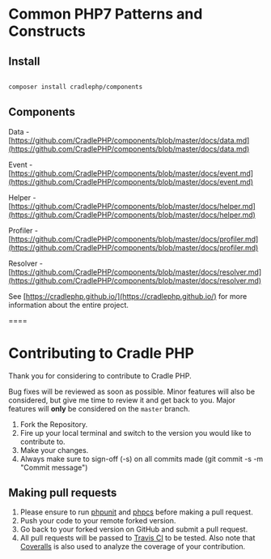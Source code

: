 # Common PHP7 Patterns and Constructs

## Install

```bash

composer install cradlephp/components

```

## Components

Data - [https://github.com/CradlePHP/components/blob/master/docs/data.md](https://github.com/CradlePHP/components/blob/master/docs/data.md)

Event - [https://github.com/CradlePHP/components/blob/master/docs/event.md](https://github.com/CradlePHP/components/blob/master/docs/event.md)

Helper - [https://github.com/CradlePHP/components/blob/master/docs/helper.md](https://github.com/CradlePHP/components/blob/master/docs/helper.md)

Profiler - [https://github.com/CradlePHP/components/blob/master/docs/profiler.md](https://github.com/CradlePHP/components/blob/master/docs/profiler.md)

Resolver - [https://github.com/CradlePHP/components/blob/master/docs/resolver.md](https://github.com/CradlePHP/components/blob/master/docs/resolver.md)

See [https://cradlephp.github.io/](https://cradlephp.github.io/) for more information about the entire project.

====

<a name="contributing"></a>
# Contributing to Cradle PHP

Thank you for considering to contribute to Cradle PHP.

Bug fixes will be reviewed as soon as possible. Minor features will also be considered, but give me time to review it and get back to you. Major features will **only** be considered on the `master` branch.

1. Fork the Repository.
2. Fire up your local terminal and switch to the version you would like to
contribute to.
3. Make your changes.
4. Always make sure to sign-off (-s) on all commits made (git commit -s -m "Commit message")

## Making pull requests

1. Please ensure to run [phpunit](https://phpunit.de/) and
[phpcs](https://github.com/squizlabs/PHP_CodeSniffer) before making a pull request.
2. Push your code to your remote forked version.
3. Go back to your forked version on GitHub and submit a pull request.
4. All pull requests will be passed to [Travis CI](https://travis-ci.org/CradlePHP/components) to be tested. Also note that [Coveralls](https://coveralls.io/github/CradlePHP/components) is also used to analyze the coverage of your contribution.
